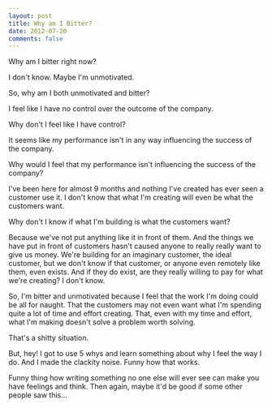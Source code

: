 ```yaml
---
layout: post
title: Why am I Bitter?
date: 2012-07-20
comments: false
---
```


Why am I bitter right now?

I don't know.  Maybe I'm unmotivated.

So, why am I both unmotivated and bitter?

I feel like I have no control over the outcome of the company.

Why don't I feel like I have control?

It seems like my performance isn't in any way influencing the success of the
company.

Why would I feel that my performance isn't influencing the success of the
company?

I've been here for almost 9 months and nothing I've created has ever seen a
customer use it.  I don't know that what I'm creating will even be what the
customers want.

Why don't I know if what I'm building is what the customers want?

Because we've not put anything like it in front of them.  And the things we have
put in front of customers hasn't caused anyone to really really want to give us
money.  We're building for an imaginary customer, the ideal customer, but we
don't know if that customer, or anyone even remotely like them, even exists.
And if they do exist, are they really willing to pay for what we're creating?  I
don't know.

So, I'm bitter and unmotivated because I feel that the work I'm doing could be all for
naught.  That the customers may not even want what I'm spending quite a lot of
time and effort creating.  That, even with my time and effort, what I'm making
doesn't solve a problem worth solving.

That's a shitty situation.

But, hey! I got to use 5 whys and learn something about why I feel the way I do.
And I made the clackity noise.  Funny how that works.

Funny thing how writing something no one else will ever see can make you have
feelings and think.  Then again, maybe it'd be good if some other people saw
this...

